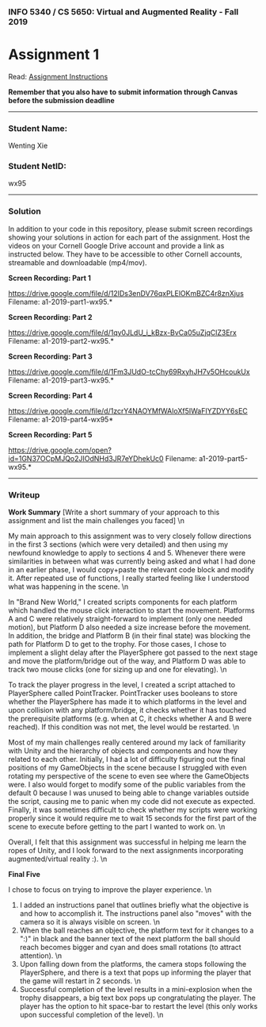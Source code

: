 ### INFO 5340 / CS 5650: Virtual and Augmented Reality - Fall 2019

# Assignment 1

Read: [Assignment Instructions](https://docs.google.com/document/d/1La3bKARSi58KifaHSFowvJsRRt2wocoFOD25dy8ox_Q/edit?usp=sharing "Detailed Assignment Instructions")

**Remember that you also have to submit information through Canvas before the submission deadline**

<hr>

### Student Name:

Wenting Xie


### Student NetID:

wx95

<hr>

### Solution

In addition to your code in this repository, please submit screen recordings showing your solutions in action for each part of the assignment. Host the videos on your Cornell Google Drive account and provide a link as instructed below. They have to be accessible to other Cornell accounts, streamable and downloadable (mp4/mov).

**Screen Recording: Part 1**

https://drive.google.com/file/d/12IDs3enDV76qxPLElOKmBZC4r8znXjus
Filename: a1-2019-part1-wx95.*

**Screen Recording: Part 2**

https://drive.google.com/file/d/1qy0JLdU_i_kBzx-BvCa05uZjqClZ3Erx
Filename: a1-2019-part2-wx95.*

**Screen Recording: Part 3**

https://drive.google.com/file/d/1Fm3JUdO-tcChy69RxyhJH7v5OHcoukUx
Filename: a1-2019-part3-wx95.*

**Screen Recording: Part 4**

https://drive.google.com/file/d/1zcrY4NAOYMfWAloXf5IWaFIYZDYY6sEC
Filename: a1-2019-part4-wx95*

**Screen Recording: Part 5**

https://drive.google.com/open?id=1GN37OCpMJQo2JIOdNHd3JR7eYDhekUc0
Filename: a1-2019-part5-wx95.*

<hr>

### Writeup

**Work Summary**
[Write a short summary of your approach to this assignment and list the main challenges you faced] \n

My main approach to this assignment was to very closely follow directions in the first 3 sections (which were very detailed) and then using my newfound knowledge to apply to sections 4 and 5. Whenever there were similarities in between what was currently being asked and what I had done in an earlier phase, I would copy+paste the relevant code block and modify it.  After repeated use of functions, I really started feeling like I understood what was happening in the scene. \n

In "Brand New World," I created scripts components for each platform which handled the mouse click interaction to start the movement. Platforms A and C were relatively straight-forward to implement (only one needed motion), but Platform D also needed a size increase before the movement.  In addition, the bridge and Platform B (in their final state) was blocking the path for Platform D to get to the trophy.  For those cases, I chose to implement a slight delay after the PlayerSphere got passed to the next stage and move the platform/bridge out of the way, and Platform D was able to track two mouse clicks (one for sizing up and one for elevating).  \n

To track the player progress in the level, I created a script attached to PlayerSphere called PointTracker.  PointTracker uses booleans to store whether the PlayerSphere has made it to which platforms in the level and upon collision with any platform/bridge, it checks whether it has touched the prerequisite platforms (e.g. when at C, it checks whether A and B were reached).  If this condition was not met, the level would be restarted. \n   

Most of my main challenges really centered around my lack of familiarity with Unity and the hierarchy of objects and components and how they related to each other.  Initially, I had a lot of difficulty figuring out the final positions of my GameObjects in the scene because I struggled with even rotating my perspective of the scene to even see where the GameObjects were. I also would forget to modify some of the public variables from the default 0 because I was unused to being able to change variables outside the script, causing me to panic when my code did not execute as expected.  Finally, it was sometimes difficult to check whether my scripts were working properly since it would require me to wait 15 seconds for the first part of the scene to execute before getting to the part I wanted to work on. \n

Overall, I felt that this assignment was successful in helping me learn the ropes of Unity, and I look forward to the next assignments incorporating augmented/virtual reality :). \n   


**Final Five**

I chose to focus on trying to improve the player experience. \n
1. I added an instructions panel that outlines briefly what the objective is and how to accomplish it.  The instructions panel also "moves" with the camera so it is always visible on screen. \n
2. When the ball reaches an objective, the platform text for it changes to a ":)" in black and the banner text of the next platform the ball should reach becomes bigger and cyan and does small rotations (to attract attention). \n
3. Upon falling down from the platforms, the camera stops following the PlayerSphere, and there is a text that pops up informing the player that the game will restart in 2 seconds. \n
4. Successful completion of the level results in a mini-explosion when the trophy disappears, a big text box pops up congratulating the player.  The player has the option to hit space-bar to restart the level (this only works upon successful completion of the level). \n
